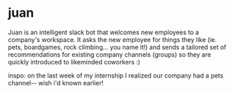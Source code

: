 # juan
Juan is an intelligent slack bot that welcomes new employees to a company's workspace. It asks the new employee for things they like (ie. pets, boardgames, rock climbing... you name it!) and sends a tailored set of recommendations for existing company channels (groups) so they are quickly introduced to likeminded coworkers :)

































inspo: on the last week of my internship I realized our company had a pets channel-- wish i'd known earlier!
